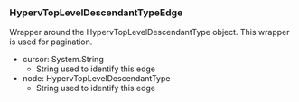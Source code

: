 ### HypervTopLevelDescendantTypeEdge
Wrapper around the HypervTopLevelDescendantType object. This wrapper is used for pagination.

- cursor: System.String
  - String used to identify this edge
- node: HypervTopLevelDescendantType
  - String used to identify this edge
